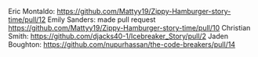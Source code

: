 Eric Montaldo: https://github.com/Mattyy19/Zippy-Hamburger-story-time/pull/12
Emily Sanders: made pull request https://github.com/Mattyy19/Zippy-Hamburger-story-time/pull/10
Christian Smith: https://github.com/djacks40-1/Icebreaker_Story/pull/2
Jaden Boughton: https://github.com/nupurhassan/the-code-breakers/pull/14
